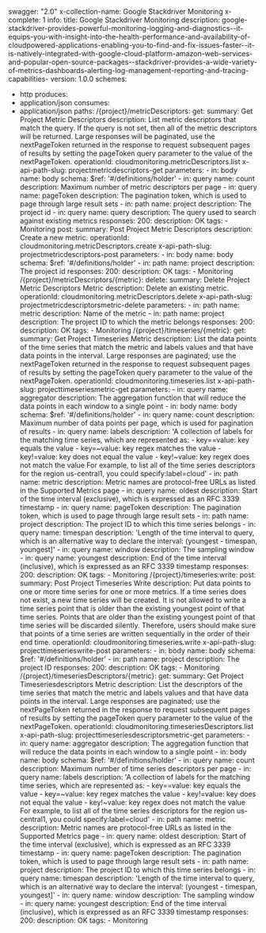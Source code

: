 swagger: "2.0"
x-collection-name: Google Stackdriver Monitoring
x-complete: 1
info:
  title: Google Stackdriver Monitoring
  description: google-stackdriver-provides-powerful-monitoring-logging-and-diagnostics--it-equips-you-with-insight-into-the-health-performance-and-availability-of-cloudpowered-applications-enabling-you-to-find-and-fix-issues-faster--it-is-natively-integrated-with-google-cloud-platform-amazon-web-services-and-popular-open-source-packages--stackdriver-provides-a-wide-variety-of-metrics-dashboards-alerting-log-management-reporting-and-tracing-capabilities-
  version: 1.0.0
schemes:
- http
produces:
- application/json
consumes:
- application/json
paths:
  /{project}/metricDescriptors:
    get:
      summary: Get Project Metric Descriptors
      description: List metric descriptors that match the query. If the query is not
        set, then all of the metric descriptors will be returned. Large responses
        will be paginated, use the nextPageToken returned in the response to request
        subsequent pages of results by setting the pageToken query parameter to the
        value of the nextPageToken.
      operationId: cloudmonitoring.metricDescriptors.list
      x-api-path-slug: projectmetricdescriptors-get
      parameters:
      - in: body
        name: body
        schema:
          $ref: '#/definitions/holder'
      - in: query
        name: count
        description: Maximum number of metric descriptors per page
      - in: query
        name: pageToken
        description: The pagination token, which is used to page through large result
          sets
      - in: path
        name: project
        description: The project id
      - in: query
        name: query
        description: The query used to search against existing metrics
      responses:
        200:
          description: OK
      tags:
      - Monitoring
    post:
      summary: Post Project Metric Descriptors
      description: Create a new metric.
      operationId: cloudmonitoring.metricDescriptors.create
      x-api-path-slug: projectmetricdescriptors-post
      parameters:
      - in: body
        name: body
        schema:
          $ref: '#/definitions/holder'
      - in: path
        name: project
        description: The project id
      responses:
        200:
          description: OK
      tags:
      - Monitoring
  /{project}/metricDescriptors/{metric}:
    delete:
      summary: Delete Project Metric Descriptors Metric
      description: Delete an existing metric.
      operationId: cloudmonitoring.metricDescriptors.delete
      x-api-path-slug: projectmetricdescriptorsmetric-delete
      parameters:
      - in: path
        name: metric
        description: Name of the metric
      - in: path
        name: project
        description: The project ID to which the metric belongs
      responses:
        200:
          description: OK
      tags:
      - Monitoring
  /{project}/timeseries/{metric}:
    get:
      summary: Get Project Timeseries Metric
      description: List the data points of the time series that match the metric and
        labels values and that have data points in the interval. Large responses are
        paginated; use the nextPageToken returned in the response to request subsequent
        pages of results by setting the pageToken query parameter to the value of
        the nextPageToken.
      operationId: cloudmonitoring.timeseries.list
      x-api-path-slug: projecttimeseriesmetric-get
      parameters:
      - in: query
        name: aggregator
        description: The aggregation function that will reduce the data points in
          each window to a single point
      - in: body
        name: body
        schema:
          $ref: '#/definitions/holder'
      - in: query
        name: count
        description: Maximum number of data points per page, which is used for pagination
          of results
      - in: query
        name: labels
        description: 'A collection of labels for the matching time series, which are
          represented as:  - key==value: key equals the value - key=~value: key regex
          matches the value - key!=value: key does not equal the value - key!~value:
          key regex does not match the value  For example, to list all of the time
          series descriptors for the region us-central1, you could specify:label=cloud'
      - in: path
        name: metric
        description: Metric names are protocol-free URLs as listed in the Supported
          Metrics page
      - in: query
        name: oldest
        description: Start of the time interval (exclusive), which is expressed as
          an RFC 3339 timestamp
      - in: query
        name: pageToken
        description: The pagination token, which is used to page through large result
          sets
      - in: path
        name: project
        description: The project ID to which this time series belongs
      - in: query
        name: timespan
        description: 'Length of the time interval to query, which is an alternative
          way to declare the interval: (youngest - timespan, youngest]'
      - in: query
        name: window
        description: The sampling window
      - in: query
        name: youngest
        description: End of the time interval (inclusive), which is expressed as an
          RFC 3339 timestamp
      responses:
        200:
          description: OK
      tags:
      - Monitoring
  /{project}/timeseries:write:
    post:
      summary: Post Project Timeseries Write
      description: Put data points to one or more time series for one or more metrics.
        If a time series does not exist, a new time series will be created. It is
        not allowed to write a time series point that is older than the existing youngest
        point of that time series. Points that are older than the existing youngest
        point of that time series will be discarded silently. Therefore, users should
        make sure that points of a time series are written sequentially in the order
        of their end time.
      operationId: cloudmonitoring.timeseries.write
      x-api-path-slug: projecttimeserieswrite-post
      parameters:
      - in: body
        name: body
        schema:
          $ref: '#/definitions/holder'
      - in: path
        name: project
        description: The project ID
      responses:
        200:
          description: OK
      tags:
      - Monitoring
  /{project}/timeseriesDescriptors/{metric}:
    get:
      summary: Get Project Timeseriesdescriptors Metric
      description: List the descriptors of the time series that match the metric and
        labels values and that have data points in the interval. Large responses are
        paginated; use the nextPageToken returned in the response to request subsequent
        pages of results by setting the pageToken query parameter to the value of
        the nextPageToken.
      operationId: cloudmonitoring.timeseriesDescriptors.list
      x-api-path-slug: projecttimeseriesdescriptorsmetric-get
      parameters:
      - in: query
        name: aggregator
        description: The aggregation function that will reduce the data points in
          each window to a single point
      - in: body
        name: body
        schema:
          $ref: '#/definitions/holder'
      - in: query
        name: count
        description: Maximum number of time series descriptors per page
      - in: query
        name: labels
        description: 'A collection of labels for the matching time series, which are
          represented as:  - key==value: key equals the value - key=~value: key regex
          matches the value - key!=value: key does not equal the value - key!~value:
          key regex does not match the value  For example, to list all of the time
          series descriptors for the region us-central1, you could specify:label=cloud'
      - in: path
        name: metric
        description: Metric names are protocol-free URLs as listed in the Supported
          Metrics page
      - in: query
        name: oldest
        description: Start of the time interval (exclusive), which is expressed as
          an RFC 3339 timestamp
      - in: query
        name: pageToken
        description: The pagination token, which is used to page through large result
          sets
      - in: path
        name: project
        description: The project ID to which this time series belongs
      - in: query
        name: timespan
        description: 'Length of the time interval to query, which is an alternative
          way to declare the interval: (youngest - timespan, youngest]'
      - in: query
        name: window
        description: The sampling window
      - in: query
        name: youngest
        description: End of the time interval (inclusive), which is expressed as an
          RFC 3339 timestamp
      responses:
        200:
          description: OK
      tags:
      - Monitoring